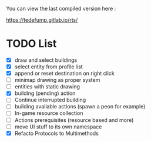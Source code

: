 You can view the last compiled version here : 

https://tedefump.gitlab.io/rts/


# TODO List

- [X] draw and select buildings
- [X] select entity from profile list
- [X] append or reset destination on right click
- [ ] minimap drawing as proper system
- [ ] entities with static drawing
- [X] building (pending) action
- [ ] Continue interrupted building
- [ ] building available actions (spawn a peon for example)
- [ ] In-game resource collection
- [ ] Actions prerequisites (resource based and more)
- [ ] move UI stuff to its own namespace
- [X] Refacto Protocols to Multimethods
